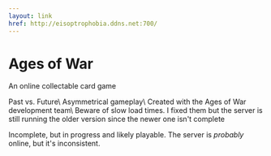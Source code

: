 ```yaml
---
layout: link
href: http://eisoptrophobia.ddns.net:700/
---
```


# Ages of War
An online collectable card game

Past vs. Future\\
Asymmetrical gameplay\\
Created with the Ages of War development team\\
Beware of slow load times. I fixed them but the server is still running the older version since the newer one isn't complete

Incomplete, but in progress and likely playable. The server is *probably* online, but it's inconsistent.

